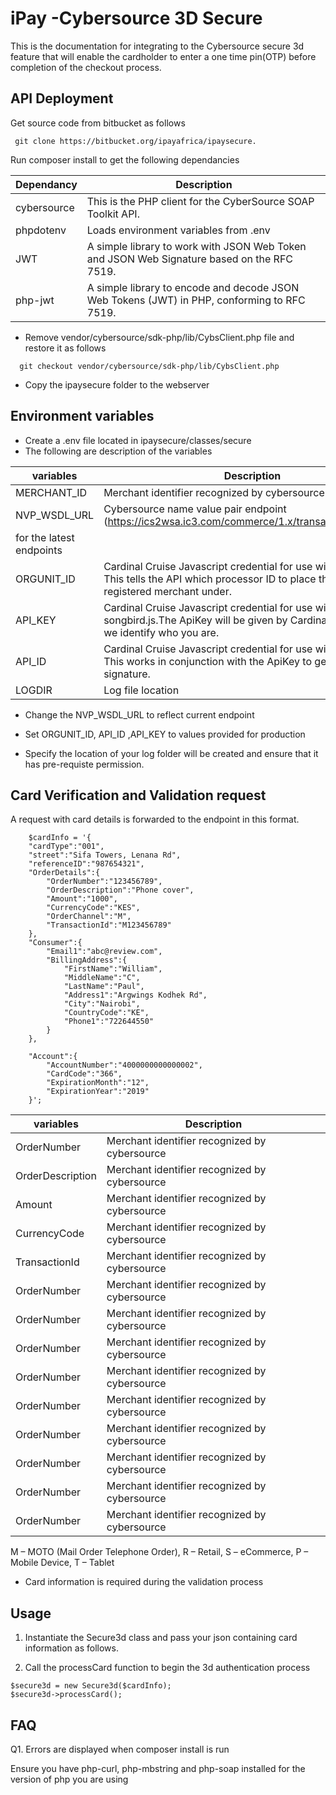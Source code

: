 iPay -Cybersource 3D Secure 
====================

This is the documentation for integrating to the Cybersource secure 3d feature that will enable the cardholder to enter a one time pin(OTP) before completion of the checkout process.

## API Deployment
Get source code from bitbucket as follows

~~~~
 git clone https://bitbucket.org/ipayafrica/ipaysecure. 
~~~~
Run composer install to get the following dependancies

| Dependancy |Description 										      | 
|------------|------------------------------------------------------------------------------------------------|
| cybersource|This is the PHP client for the CyberSource SOAP Toolkit API.  				      |            
| phpdotenv  |Loads environment variables from .env   							      |
| JWT	     |A simple library to work with JSON Web Token and JSON Web Signature based on the RFC 7519.      |
| php-jwt    |A simple library to encode and decode JSON Web Tokens (JWT) in PHP, conforming to RFC 7519.     |

      	
- Remove vendor/cybersource/sdk-php/lib/CybsClient.php file and restore it as follows
~~~~
  git checkout vendor/cybersource/sdk-php/lib/CybsClient.php  
~~~~      	
- Copy the ipaysecure folder to the webserver

## Environment variables

- Create a .env file located in ipaysecure/classes/secure
- The following are description of the variables

| variables   |Description 										      |
|-------------|-----------------------------------------------------------------------------------------------|
| MERCHANT_ID |Merchant identifier recognized by cybersource  				      		      |            
| NVP_WSDL_URL|Cybersource name value pair endpoint (https://ics2wsa.ic3.com/commerce/1.x/transactionProcessor)
for the latest endpoints		      			                                                              |
| ORGUNIT_ID  |Cardinal Cruise Javascript credential for use with songbird.js. This tells the API which processor ID to place the newly registered merchant under.  		         	      |            
| API_KEY     |Cardinal Cruise Javascript credential for use with songbird.js.The ApiKey will be given by Cardinal. This is how we identify who you are.	      			      |
| API_ID      |Cardinal Cruise Javascript credential for use with songbird.js. This works in conjunction with the ApiKey to generate the signature.	      			      |            
| LOGDIR      |Log file location	               				      			      |            

- Change the NVP_WSDL_URL to reflect current endpoint

- Set ORGUNIT_ID, API_ID ,API_KEY to values provided for production

- Specify the location of your log folder will be created and ensure that it has pre-requiste permission.


## Card Verification and Validation request
A request with card details is forwarded to the endpoint in this format.
~~~~
	$cardInfo = '{
	"cardType":"001",
	"street":"Sifa Towers, Lenana Rd",
	"referenceID":"987654321",
	"OrderDetails":{
		"OrderNumber":"123456789",
		"OrderDescription":"Phone cover", 
		"Amount":"1000",
		"CurrencyCode":"KES",
		"OrderChannel":"M",
		"TransactionId":"M123456789"
	},
	"Consumer":{
		"Email1":"abc@review.com",
		"BillingAddress":{
			"FirstName":"William",
			"MiddleName":"C",
			"LastName":"Paul",
			"Address1":"Argwings Kodhek Rd",
			"City":"Nairobi",
			"CountryCode":"KE",
			"Phone1":"722644550"
		}
	},

	"Account":{
		"AccountNumber":"4000000000000002",
		"CardCode":"366",
		"ExpirationMonth":"12",
		"ExpirationYear":"2019"
	}';

~~~~ 
| variables   |Description 										      |
|-------------|-----------------------------------------------------------------------------------------------|
| OrderNumber |Merchant identifier recognized by cybersource  				      		      |
| OrderDescription |Merchant identifier recognized by cybersource  				      		      |            
| Amount |Merchant identifier recognized by cybersource  				      		      |            
| CurrencyCode |Merchant identifier recognized by cybersource  				      		      |            
| TransactionId |Merchant identifier recognized by cybersource  				      		      |            
| OrderNumber |Merchant identifier recognized by cybersource  				      		      |            
| OrderNumber |Merchant identifier recognized by cybersource  				      		      |            
| OrderNumber |Merchant identifier recognized by cybersource  				      		      |            
| OrderNumber |Merchant identifier recognized by cybersource  				      		      |            
| OrderNumber |Merchant identifier recognized by cybersource  				      		      |            
| OrderNumber |Merchant identifier recognized by cybersource  				      		      |            
| OrderNumber |Merchant identifier recognized by cybersource  				      		      |            
| OrderNumber |Merchant identifier recognized by cybersource  				      		      |            
| OrderNumber |Merchant identifier recognized by cybersource  				      		      |            
            

M – MOTO (Mail Order Telephone Order), R – Retail, S – eCommerce, P – Mobile Device, T – Tablet

- Card  information is required during the validation process

## Usage
1. Instantiate the Secure3d class and pass your json containing card information as follows. 

2. Call the processCard function to begin the 3d authentication process
~~~~ 
$secure3d = new Secure3d($cardInfo);
$secure3d->processCard();
~~~~ 

## FAQ
Q1. Errors are displayed when composer install is run

Ensure you have php-curl, php-mbstring and php-soap installed for the version of php you are using
